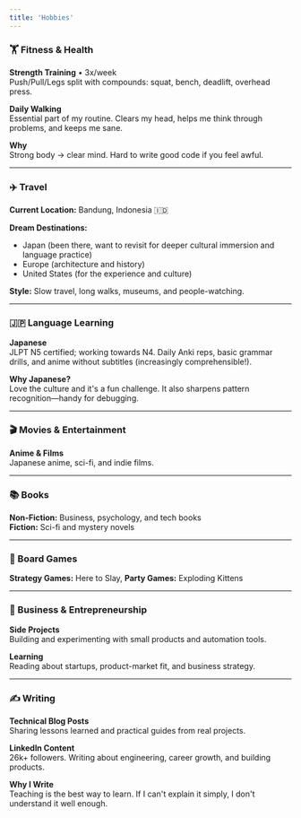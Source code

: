 ```yaml
---
title: 'Hobbies'
---
```


### 🏋️ Fitness & Health

**Strength Training** • 3x/week  
Push/Pull/Legs split with compounds: squat, bench, deadlift, overhead press.

**Daily Walking**  
Essential part of my routine. Clears my head, helps me think through problems, and keeps me sane.

**Why**  
Strong body → clear mind. Hard to write good code if you feel awful.

---

### ✈️ Travel

**Current Location:** Bandung, Indonesia 🇮🇩

**Dream Destinations:**
- Japan (been there, want to revisit for deeper cultural immersion and language practice)
- Europe (architecture and history)
- United States (for the experience and culture)

**Style:** Slow travel, long walks, museums, and people-watching.

---

### 🇯🇵 Language Learning

**Japanese**  
JLPT N5 certified; working towards N4. Daily Anki reps, basic grammar drills, and anime without subtitles (increasingly comprehensible!).

**Why Japanese?**  
Love the culture and it's a fun challenge. It also sharpens pattern recognition—handy for debugging.

---

### 🎬 Movies & Entertainment

**Anime & Films**  
Japanese anime, sci-fi, and indie films. 

---

### 📚 Books

**Non-Fiction:** Business, psychology, and tech books  
**Fiction:** Sci-fi and mystery novels

---

### 🎲 Board Games

**Strategy Games:** Here to Slay, 
**Party Games:** Exploding Kittens

---

### 💼 Business & Entrepreneurship

**Side Projects**  
Building and experimenting with small products and automation tools.

**Learning**  
Reading about startups, product-market fit, and business strategy.

---

### ✍️ Writing

**Technical Blog Posts**  
Sharing lessons learned and practical guides from real projects.

**LinkedIn Content**  
26k+ followers. Writing about engineering, career growth, and building products.

**Why I Write**  
Teaching is the best way to learn. If I can't explain it simply, I don't understand it well enough.
